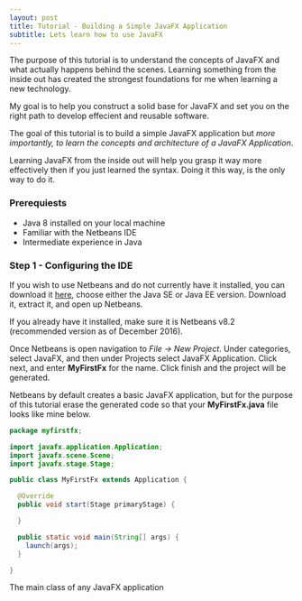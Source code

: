 ```yaml
---
layout: post
title: Tutorial - Building a Simple JavaFX Application
subtitle: Lets learn how to use JavaFX
---
```

The purpose of this tutorial is to understand the concepts of JavaFX and what actually happens behind the scenes. Learning something from the inside out has created the strongest foundations for me when learning a new technology.  

My goal is to help you construct a solid base for JavaFX and set you on the right path to develop effecient and reusable software. 

The goal of this tutorial is to build a simple JavaFX application but _more importantly, to learn the concepts and architecture of a JavaFX Application_.  
  
Learning JavaFX from the inside out will help you grasp it way more effectively then if you just learned the syntax. Doing it this way, is the only way to do it.  

### Prerequiests
- Java 8 installed on your local machine
- Familiar with the Netbeans IDE
- Intermediate experience in Java

### Step 1 - Configuring the IDE
If you wish to use Netbeans and do not currently have it installed, you can download it [here](https://netbeans.org/downloads/index.html), choose either the Java SE or Java EE version. Download it, extract it, and open up Netbeans.  

If you already have it installed, make sure it is Netbeans v8.2 (recommended version as of December 2016).  

Once Netbeans is open navigation to _File -> New Project_. Under categories, select JavaFX, and then under Projects select JavaFX Application. Click next, and enter **MyFirstFx** for the name. Click finish and the project will be generated.  

Netbeans by default creates a basic JavaFX application, but for the purpose of this tutorial erase the generated code so that your **MyFirstFx.java** file looks like mine below.

```java
package myfirstfx;

import javafx.application.Application;
import javafx.scene.Scene;
import javafx.stage.Stage;

public class MyFirstFx extends Application {

  @Override
  public void start(Stage primaryStage) {

  }

  public static void main(String[] args) {
    launch(args);
  }

} 
```

The main class of any JavaFX application
